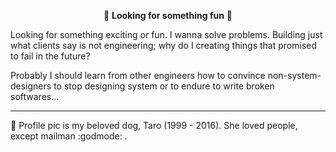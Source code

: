 <div align="center">

:dog: **Looking for something fun** :dog:

</div>

Looking for something exciting or fun.
I wanna solve problems.
Building just what clients say is not engineering; why do I creating things that promised to fail in the future?

Probably I should learn from other engineers how to convince non-system-designers to stop designing system or to endure to write broken softwares...

<hr />

:dog: Profile pic is my beloved dog, Taro (1999 - 2016). She loved people, except mailman :godmode: .

